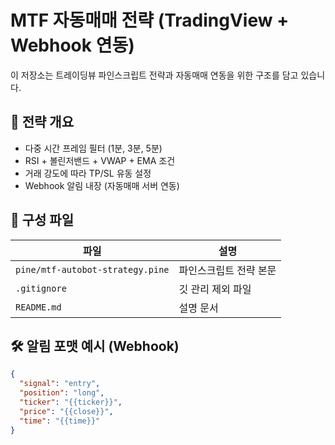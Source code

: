 # MTF 자동매매 전략 (TradingView + Webhook 연동)

이 저장소는 트레이딩뷰 파인스크립트 전략과 자동매매 연동을 위한 구조를 담고 있습니다.

## 📌 전략 개요

- 다중 시간 프레임 필터 (1분, 3분, 5분)
- RSI + 볼린저밴드 + VWAP + EMA 조건
- 거래 강도에 따라 TP/SL 유동 설정
- Webhook 알림 내장 (자동매매 서버 연동)

## 🔗 구성 파일

| 파일 | 설명 |
|------|------|
| `pine/mtf-autobot-strategy.pine` | 파인스크립트 전략 본문 |
| `.gitignore` | 깃 관리 제외 파일 |
| `README.md` | 설명 문서 |

## 🛠️ 알림 포맷 예시 (Webhook)

```json
{
  "signal": "entry",
  "position": "long",
  "ticker": "{{ticker}}",
  "price": "{{close}}",
  "time": "{{time}}"
}
